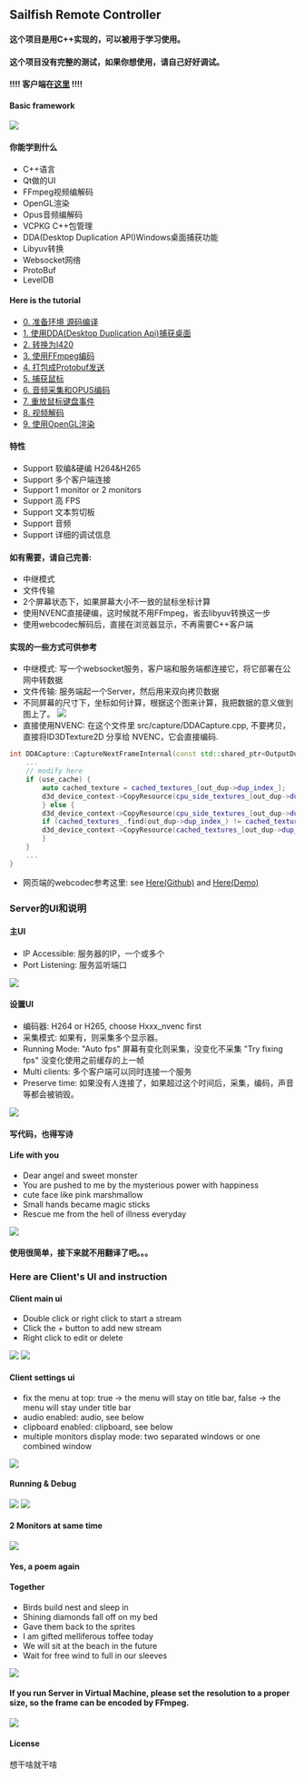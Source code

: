 ## Sailfish Remote Controller

#### 这个项目是用C++实现的，可以被用于学习使用。
#### 这个项目没有完整的测试，如果你想使用，请自己好好调试。
#### !!!! 客户端在[这里](https://github.com/RGAA-Software/sailfish_client_pc) !!!!
#### Basic framework
![](images/basic_framework.png)
#### 你能学到什么
- C++语言
- Qt做的UI
- FFmpeg视频编解码
- OpenGL渲染
- Opus音频编解码
- VCPKG C++包管理
- DDA(Desktop Duplication API)Windows桌面捕获功能
- Libyuv转换
- Websocket网络
- ProtoBuf
- LevelDB

#### Here is the tutorial
- [0. 准备环境 源码编译](docs/0_Prepare.md)
- [1. 使用DDA(Desktop Duplication Api)捕获桌面](docs/1_Capture_screen.md)
- [2. 转换为I420](docs/2_Convert_to_I420.md)
- [3. 使用FFmpeg编码](docs/3_FFmpeg_encoder.md)
- [4. 打包成Protobuf发送](docs/4_Pack_to_Protobuf.md)
- [5. 捕获鼠标](docs/5_Capture_cursor.md)
- [6. 音频采集和OPUS编码](docs/6_Capture_audio.md)
- [7. 重放鼠标键盘事件](docs/7_Replay.md)
- [8. 视频解码](docs/8_Decode.md)
- [9. 使用OpenGL渲染](docs/9_Render_OpenGL.md)

#### 特性
- Support 软编&硬编 H264&H265
- Support 多个客户端连接
- Support 1 monitor or 2 monitors
- Support 高 FPS
- Support 文本剪切板
- Support 音频
- Support 详细的调试信息

#### 如有需要，请自己完善:
- 中继模式
- 文件传输
- 2个屏幕状态下，如果屏幕大小不一致的鼠标坐标计算
- 使用NVENC直接硬编，这时候就不用FFmpeg，省去libyuv转换这一步
- 使用webcodec解码后，直接在浏览器显示，不再需要C++客户端
#### 实现的一些方式可供参考
- 中继模式: 写一个websocket服务，客户端和服务端都连接它，将它部署在公网中转数据
- 文件传输: 服务端起一个Server，然后用来双向拷贝数据
- 不同屏幕的尺寸下，坐标如何计算，根据这个图来计算，我把数据的意义做到图上了。
  ![](images/different_monitor_size.png)
- 直接使用NVENC: 在这个文件里 src/capture/DDACapture.cpp, 不要拷贝，直接将ID3DTexture2D 分享给 NVENC，它会直接编码.
```c++
int DDACapture::CaptureNextFrameInternal(const std::shared_ptr<OutputDuplication>& out_dup, int timeout) {
    ...
    // modify here
    if (use_cache) {
        auto cached_texture = cached_textures_[out_dup->dup_index_];
        d3d_device_context->CopyResource(cpu_side_textures_[out_dup->dup_index_], cached_texture);
        } else {
        d3d_device_context->CopyResource(cpu_side_textures_[out_dup->dup_index_], gpu_side_texture);
        if (cached_textures_.find(out_dup->dup_index_) != cached_textures_.end()) {
        d3d_device_context->CopyResource(cached_textures_[out_dup->dup_index_], gpu_side_texture);
        }
    } 
    ...
}
```
- 网页端的webcodec参考这里: see [Here(Github)](https://github.com/w3c/webcodecs) and [Here(Demo)](https://w3c.github.io/webcodecs/samples/video-decode-display/)

### Server的UI和说明
#### 主UI
- IP Accessible: 服务器的IP，一个或多个
- Port Listening: 服务监听端口

![](images/main_ui.png)

#### 设置UI
- 编码器: H264 or H265, choose Hxxx_nvenc first
- 采集模式: 如果有，则采集多个显示器。
- Running Mode: "Auto fps" 屏幕有变化则采集，没变化不采集 "Try fixing fps" 没变化使用之前缓存的上一帧
- Multi clients: 多个客户端可以同时连接一个服务
- Preserve time: 如果没有人连接了，如果超过这个时间后，采集，编码，声音等都会被销毁。

![](images/main_ui_settings.png)
#### 写代码，也得写诗
#### Life with you
- Dear angel and sweet monster
- You are pushed to me by the mysterious power with happiness
- cute face like pink marshmallow
- Small hands became magic sticks
- Rescue me from the hell of illness everyday

![](images/main_ui_poem.png)

#### 使用很简单，接下来就不用翻译了吧。。。
### Here are Client's UI and instruction

#### Client main ui
- Double click or right click to start a stream
- Click the + button to add new stream
- Right click to edit or delete

![](images/client_main.png)
![](images/client_main_add.png)

#### Client settings ui
- fix the menu at top: true -> the menu will stay on title bar, false -> the menu will stay under title bar
- audio enabled: audio, see below
- clipboard enabled: clipboard, see below
- multiple monitors display mode: two separated windows or one combined window

![](images/client_main_settings.png)

#### Running & Debug
![](images/client_operator.png)
![](images/client_debug.png)

#### 2 Monitors at same time
![](images/client_2_separated.png)

#### Yes, a poem again
#### Together
- Birds build nest and sleep in
- Shining diamonds fall off on my bed
- Gave them back to the sprites
- I am gifted melliferous toffee today
- We will sit at the beach in the future
- Wait for free wind to full in our sleeves


![](images/client_poem.png)

#### If you run Server in Virtual Machine, please set the resolution to a proper size, so the frame can be encoded by FFmpeg.
![](images/VM_Settings.png)

#### License
想干啥就干啥